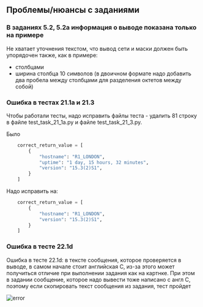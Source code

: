 ## Проблемы/нюансы с заданиями

### В заданиях 5.2, 5.2a информация о выводе показана только на примере

Не хватает уточнения текстом, что вывод сети и маски должен быть упорядочен также, как в примере:

* столбцами
* ширина столбца 10 символов (в двоичном формате
  надо добавить два пробела между столбцами
  для разделения октетов между собой)

### Ошибка в тестах 21.1a и 21.3

Чтобы работали тесты, надо исправить файлы теста - удалить 81 строку в файле test_task_21_1a.py и файле test_task_21_3.py.

Было
```python
    correct_return_value = [
        {
            "hostname": "R1_LONDON",
            "uptime": "1 day, 15 hours, 32 minutes",
            "version": "15.3(2)S1",
        }
    ]
```

Надо исправить на:

```python
    correct_return_value = [
        {
            "hostname": "R1_LONDON",
            "version": "15.3(2)S1",
        }
    ]
```

### Ошибка в тесте 22.1d 

Ошибка в тесте 22.1d: в тексте сообщения, которое проверяется в выводе, в самом
начале стоит английская C, из-за этого может получиться отличие при выполнении
задания как на картнке. При этом в задании сообщение, которое надо вывести тоже
написано с англ C, поэтому если скопировать текст сообщения из задания, тест пройдет

![error](https://github.com/pyneng/pyneng.github.io/blob/master/assets/images/error_test_221d.png?raw=true)
